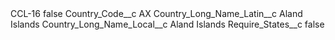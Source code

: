 <?xml version="1.0" encoding="UTF-8"?>
<CustomMetadata xmlns="http://soap.sforce.com/2006/04/metadata" xmlns:xsi="http://www.w3.org/2001/XMLSchema-instance" xmlns:xsd="http://www.w3.org/2001/XMLSchema">
    <label>CCL-16</label>
    <protected>false</protected>
    <values>
        <field>Country_Code__c</field>
        <value xsi:type="xsd:string">AX</value>
    </values>
    <values>
        <field>Country_Long_Name_Latin__c</field>
        <value xsi:type="xsd:string">Aland Islands</value>
    </values>
    <values>
        <field>Country_Long_Name_Local__c</field>
        <value xsi:type="xsd:string">Aland Islands</value>
    </values>
    <values>
        <field>Require_States__c</field>
        <value xsi:type="xsd:boolean">false</value>
    </values>
</CustomMetadata>
